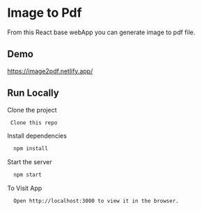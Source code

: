 
# Image to Pdf 

From this React base webApp you can generate image to pdf file.



## Demo
https://image2pdf.netlify.app/



## Run Locally

Clone the project

```bash
 Clone this repo
```
Install dependencies

```bash
  npm install
```

Start the server

```bash
  npm start
```
To Visit App

```bash
  Open http://localhost:3000 to view it in the browser.
```

